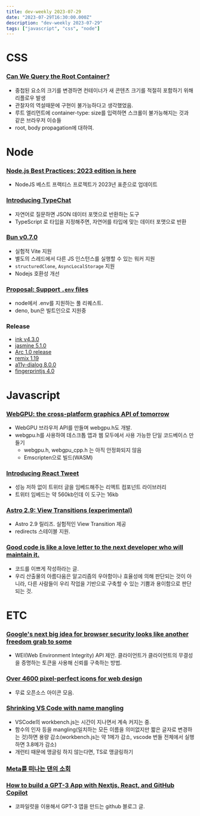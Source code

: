 ```yaml
---
title: dev-weekly 2023-07-29
date: "2023-07-29T16:30:00.000Z"
description: "dev-weekly 2023-07-29"
tags: ["javascript", "css", "node"]
---
```


# CSS

### **[Can We Query the Root Container?](https://www.oddbird.net/2023/07/05/contain-root/)**

- 중첩된 요소의 크기를 변경하면 컨테이너가 새 콘텐츠 크기를 적절히 포함하기 위해 리플로우 발생
- 관찰자의 역설때문에 구현이 불가능하다고 생각했었음.
- 루트 엘리먼트에 container-type: size를 입력하면 스크롤이 불가능해지는 것과 같은 브라우저 이슈들
- root, body propagation에 대하여.

# Node

### **[Node.js Best Practices: 2023 edition is here](https://github.com/goldbergyoni/nodebestpractices)**

- NodeJS 베스트 프랙티스 프로젝트가 2023년 표준으로 업데이트

### **[Introducing TypeChat](https://microsoft.github.io/TypeChat/blog/introducing-typechat/)**

- 자연어로 질문하면 JSON 데이터 포맷으로 반환하는 도구
- TypeScript 로 타입을 지정해주면, 자연어를 타입에 맞는 데이터 포맷으로 반환

### **[Bun v0.7.0](https://bun.sh/blog/bun-v0.7.0)**

- 실험적 Vite 지원
- 별도의 스레드에서 다른 JS 인스턴스를 실행할 수 있는 워커 지원
- `structuredClone`, `AsyncLocalStorage` 지원
- Nodejs 호환성 개선

### **[Proposal: Support `.env` files](https://github.com/orgs/nodejs/discussions/44975)**

- node에서 .env를 지원하는 풀 리퀘스트.
- deno, bun은 빌트인으로 지원중

### Release

- [ink v4.3.0](https://github.com/vadimdemedes/ink/releases/tag/v4.3.0)
- [jasmine 5.1.0](https://github.com/jasmine/jasmine/blob/main/release_notes/5.1.0.md)
- [Arc 1.0 release](https://start.arc.net/release-notes)
- [remix 1.19](https://github.com/remix-run/remix/releases/tag/remix%401.19.0)
- [a11y-dialog 8.0.0](https://github.com/KittyGiraudel/a11y-dialog/releases/tag/8.0.0)
- [fingerprintjs 4.0](https://github.com/fingerprintjs/fingerprintjs/releases/tag/v4.0.0)

# Javascript

### **[WebGPU: the cross-platform graphics API of tomorrow](https://developer.chrome.com/blog/webgpu-cross-platform/)**

- WebGPU 브라우저 API를 만들며 webgpu.h도 개발.
- webgpu.h를 사용하여 데스크톱 앱과 웹 모두에서 사용 가능한 단일 코드베이스 만들기
    - webgpu.h, webgpu_cpp.h 는 아직 안정화되지 않음
    - Emscripten으로 빌드(WASM)

### **[Introducing React Tweet](https://vercel.com/blog/introducing-react-tweet)**

- 성능 저하 없이 트위터 글을 임베드해주는 리액트 컴포넌트 라이브러리
- 트위터 임베드는 약 560kb인데 이 도구는 16kb

### **[Astro 2.9: View Transitions (experimental)](https://astro.build/blog/astro-290/)**

- Astro 2.9 릴리즈. 실험적인 View Transition 제공
- redirects 스테이블 지원.

### **[Good code is like a love letter to the next developer who will maintain it.](https://addyosmani.com/blog/good-code/)**

- 코드를 이쁘게 작성하라는 글.
- 우리 산출물의 아름다움은 알고리즘의 우아함이나 효율성에 의해 판단되는 것이 아니라, 다른 사람들이 우리 작업을 기반으로 구축할 수 있는 기쁨과 용이함으로 판단되는 것.

# ETC

### **[Google's next big idea for browser security looks like another freedom grab to some](https://www.theregister.com/2023/07/25/google_web_environment_integrity/)**

- WEI(Web Environment Integrity) API 제안. 클라이언트가 클라이언트의 무결성을 증명하는 토큰을 사용해 신뢰를 구축하는 방법.

### **[Over 4600 pixel-perfect icons for web design](https://tabler-icons.io/)**

- 무료 오픈소스 아이콘 모음.

### **[Shrinking VS Code with name mangling](https://code.visualstudio.com/blogs/2023/07/20/mangling-vscode)**

- VSCode의 workbench.js는 시간이 지나면서 계속 커지는 중.
- 함수의 인자 등을 mangling(일치하는 모든 이름을 의미없지만 짧은 글자로 변경하는 것)하면 용량 감소(workbench.js는 약 1메가 감소, vscode 번들 전체에서 실행하면 3.8메가 감소)
- 개런티 때문에 맹글링 하지 않는다면, TS로 맹글링하기

### **[Meta를 떠나는 댄의 소회](https://twitter.com/dan_abramov/status/1682029195843739649)**

### **[How to build a GPT-3 App with Nextjs, React, and GitHub Copilot](https://github.blog/2023-07-25-how-to-build-a-gpt-3-app-with-nextjs-react-and-github-copilot/)**

- 코파일럿을 이용해서 GPT-3 앱을 만드는 github 블로그 글.